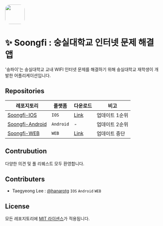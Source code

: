 <img src="https://hanarotg.github.io/others/soongfi/soongfi.png" style="width: 64px; height:64px; border-radius: 16px" />

# ✨ Soongfi : 숭실대학교 인터넷 문제 해결 앱

'숭파이'는 숭실대학교 교내 WIFI 인터넷 문제를 해결하기 위해
숭실대학교 재학생이 개발한 어플리케이션입니다.

## Repositories

| 레포지토리                                                    | 플랫폼    | 다운로드                                           | 비고           |
| ------------------------------------------------------------- | --------- | -------------------------------------------------- | -------------- |
| [Soongfi-IOS](https://github.com/soongfi/Soongfi-IOS)         | `IOS`     | [Link](https://testflight.apple.com/join/q2qA4inP) | 업데이트 1순위 |
| [Soongfi-Android](https://github.com/soongfi/Soongfi-Android) | `Android` | -                                                  | 업데이트 2순위 |
| [Soongfi-WEB](https://github.com/soongfi/Soongfi-WEB)         | `WEB`     | [Link](https://soongfi.github.io/Soongfi-WEB/)     | 업데이트 중단  |

## Contrubution

다양한 의견 및 풀 리퀘스트 모두 환영합니다.

## Contributers

- Taegyeong Lee : [@hanarotg](https://github.com/hanarotg) `IOS` `Android` `WEB`

## License

모든 레포지토리에 [MIT 라이센스](https://opensource.org/licenses/MIT)가 적용됩니다.

